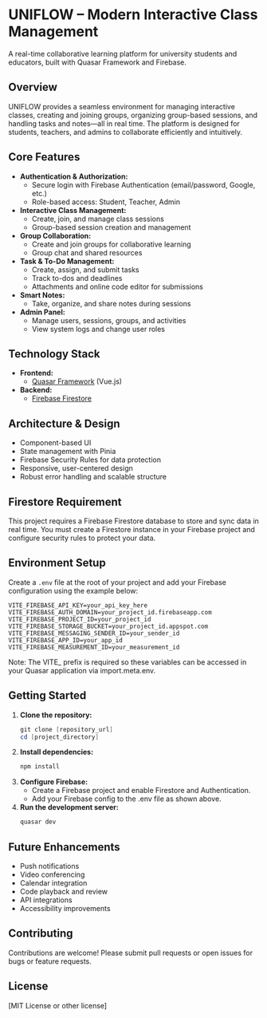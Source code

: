 # UNIFLOW – Modern Interactive Class Management

A real-time collaborative learning platform for university students and educators, built with Quasar Framework and Firebase.

## Overview

UNIFLOW provides a seamless environment for managing interactive classes, creating and joining groups, organizing group-based sessions, and handling tasks and notes—all in real time. The platform is designed for students, teachers, and admins to collaborate efficiently and intuitively.

## Core Features

- **Authentication & Authorization:**
  - Secure login with Firebase Authentication (email/password, Google, etc.)
  - Role-based access: Student, Teacher, Admin
- **Interactive Class Management:**
  - Create, join, and manage class sessions
  - Group-based session creation and management
- **Group Collaboration:**
  - Create and join groups for collaborative learning
  - Group chat and shared resources
- **Task & To-Do Management:**
  - Create, assign, and submit tasks
  - Track to-dos and deadlines
  - Attachments and online code editor for submissions
- **Smart Notes:**
  - Take, organize, and share notes during sessions
- **Admin Panel:**
  - Manage users, sessions, groups, and activities
  - View system logs and change user roles

## Technology Stack

- **Frontend:**
  - [Quasar Framework](https://quasar.dev/) (Vue.js)
- **Backend:**
  - [Firebase Firestore](https://firebase.google.com/docs/firestore)

## Architecture & Design

- Component-based UI
- State management with Pinia
- Firebase Security Rules for data protection
- Responsive, user-centered design
- Robust error handling and scalable structure

## Firestore Requirement

This project requires a Firebase Firestore database to store and sync data in real time. You must create a Firestore instance in your Firebase project and configure security rules to protect your data.

## Environment Setup

Create a `.env` file at the root of your project and add your Firebase configuration using the example below:

```env
VITE_FIREBASE_API_KEY=your_api_key_here
VITE_FIREBASE_AUTH_DOMAIN=your_project_id.firebaseapp.com
VITE_FIREBASE_PROJECT_ID=your_project_id
VITE_FIREBASE_STORAGE_BUCKET=your_project_id.appspot.com
VITE_FIREBASE_MESSAGING_SENDER_ID=your_sender_id
VITE_FIREBASE_APP_ID=your_app_id
VITE_FIREBASE_MEASUREMENT_ID=your_measurement_id
```

Note: The VITE\_ prefix is required so these variables can be accessed in your Quasar application via import.meta.env.

## Getting Started

1. **Clone the repository:**
   ```powershell
   git clone [repository_url]
   cd [project_directory]
   ```
2. **Install dependencies:**
   ```powershell
   npm install
   ```
3. **Configure Firebase:**
   - Create a Firebase project and enable Firestore and Authentication.
   - Add your Firebase config to the .env file as shown above.
4. **Run the development server:**
   ```powershell
   quasar dev
   ```

## Future Enhancements

- Push notifications
- Video conferencing
- Calendar integration
- Code playback and review
- API integrations
- Accessibility improvements

## Contributing

Contributions are welcome! Please submit pull requests or open issues for bugs or feature requests.

## License

[MIT License or other license]
